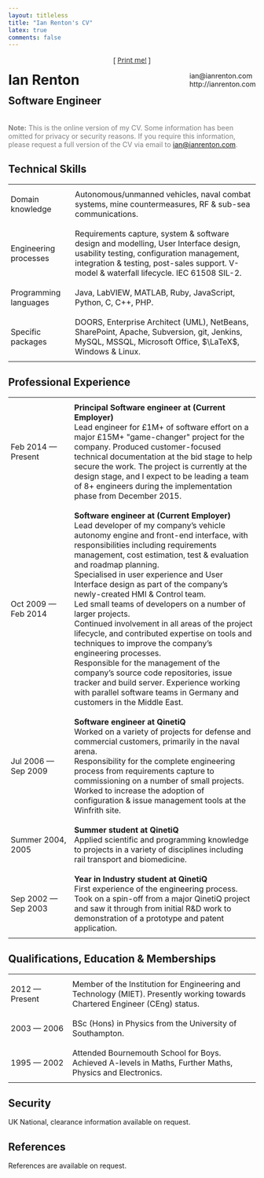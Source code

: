 ```yaml
---
layout: titleless
title: "Ian Renton's CV"
latex: true
comments: false
---
```


<style>
h1 {
  margin-top: 0;
}
td {
  padding: 10px 5px;
  min-width: 7em;
}
.printme {
  text-align: center;
  font-family: 'Open Sans',Helvetica,'Helvetica Neue','Ubuntu Sans','Segoe UI',sans-serif;
  text-decoration: none;
}
@media print {
  .printme {
    display: none;
  }
}
</style>

<p class="printme">[ <a href="#" onclick="window.print();"><i class="fa fa-lg fa-print"></i> Print me!</a> ]</p>
<div style="float:right;">ian@ianrenton.com<br/>http://ianrenton.com</div>
<h1 style="text-decoration: none">Ian Renton</h1>
<h2 style="position: relative; top: -0.8em; text-decoration: none">Software Engineer</h2>

<p style="color:gray;"><strong>Note:</strong> This is the online version of my CV. Some information has been omitted for privacy or security reasons.  If you require this information, please request a full version of the CV via email to <a href="mailto:ian@ianrenton.com">ian@ianrenton.com</a>.</p>

## Technical Skills

<table cellspacing="0"><tr><td>
Domain knowledge
</td><td>
Autonomous/unmanned vehicles, naval combat systems, mine countermeasures, RF & sub-sea communications.
</td></tr><tr><td>
Engineering processes
</td><td>
Requirements capture, system & software design and modelling, User Interface design, usability testing, configuration management, integration & testing, post-sales support. V-model & waterfall lifecycle. IEC 61508 SIL-2.
</td></tr><tr><td>
Programming languages
</td><td>
Java, LabVIEW, MATLAB, Ruby, JavaScript, Python, C, C++, PHP.
</td></tr><tr><td>
Specific packages
</td><td>
DOORS, Enterprise Architect (UML), NetBeans, SharePoint, Apache, Subversion, git, Jenkins, MySQL, MSSQL, Microsoft Office, $\LaTeX$, Windows & Linux.
</td></tr></table>

## Professional Experience

<table cellspacing="0"><tr><td>
Feb&nbsp;2014 &mdash; Present
</td><td>
<b>Principal Software engineer at (Current Employer)</b><br/>
Lead engineer for £1M+ of software effort on a major £15M+ "game-changer" project for the company. Produced customer-focused technical documentation at the bid stage to help secure the work. The project is currently at the design stage, and I expect to be leading a team of 8+ engineers during the implementation phase from December 2015.
</td></tr><tr><td>

Oct&nbsp;2009 &mdash; Feb&nbsp;2014
</td><td>
<b>Software engineer at (Current Employer)</b><br/>
Lead developer of my company’s vehicle autonomy engine and front-end interface, with responsibilities including requirements management, cost estimation, test & evaluation and roadmap planning.<br/>
Specialised in user experience and User Interface design as part of the company’s newly-created HMI & Control team.<br/>
Led small teams of developers on a number of larger projects.<br/>
Continued involvement in all areas of the project lifecycle, and contributed expertise on tools and techniques to improve the company’s engineering processes.<br/>
Responsible for the management of the company’s source code repositories, issue tracker and build server. Experience working with parallel software teams in Germany and customers in the Middle East.
</td></tr><tr><td>

Jul&nbsp;2006 &mdash; Sep&nbsp;2009
</td><td>
<b>Software engineer at QinetiQ</b><br/>
Worked on a variety of projects for defense and commercial customers, primarily in the naval arena.<br/>
Responsibility for the complete engineering process from requirements capture to commissioning on a number of small projects.<br/>
Worked to increase the adoption of configuration & issue management tools at the Winfrith site.
</td></tr><tr><td>

Summer&nbsp;2004, 2005
</td><td>
<b>Summer student at QinetiQ</b><br/>
Applied scientific and programming knowledge to projects in a variety of disciplines including rail transport and biomedicine.
</td></tr><tr><td>

Sep&nbsp;2002 &mdash; Sep&nbsp;2003
</td><td>
<b>Year in Industry student at QinetiQ</b><br/>
First experience of the engineering process. Took on a spin-off from a major QinetiQ project and saw it through from initial R&D work to demonstration of a prototype and patent application.
</td></tr></table>

## Qualifications, Education & Memberships

<table cellspacing="0"><tr><td>
2012 &mdash; Present
</td><td>
Member of the Institution for Engineering and Technology (MIET). Presently working towards Chartered Engineer (CEng) status.
</td></tr><tr><td>
2003 &mdash; 2006
</td><td>
BSc (Hons) in Physics from the University of Southampton.
</td></tr><tr><td>
1995 &mdash; 2002
</td><td>
Attended Bournemouth School for Boys. Achieved A-levels in Maths, Further Maths,
Physics and Electronics.
</td></tr></table>

## Security

UK National, clearance information available on request.

## References

References are available on request.
